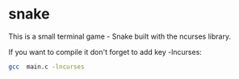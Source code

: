 # snake
This is a small terminal game - Snake built with the ncurses library.

If you want to compile it don't forget to add key -lncurses:

```sh
gcc  main.c -lncurses
```
